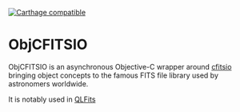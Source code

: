  [![Carthage compatible](https://img.shields.io/badge/Carthage-compatible-4BC51D.svg?style=flat)](https://github.com/Carthage/Carthage)

ObjCFITSIO
==========

ObjCFITSIO is an asynchronous Objective-C wrapper around [cfitsio](http://heasarc.gsfc.nasa.gov/fitsio/) bringing object concepts to the famous FITS file library used by astronomers worldwide.

It is notably used in [QLFits](https://github.com/onekiloparsec/QLFits)

